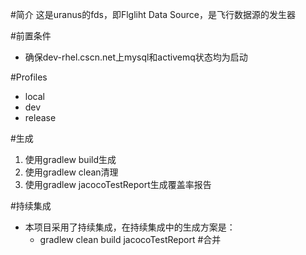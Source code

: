 ﻿#简介
这是uranus的fds，即Flgliht Data Source，是飞行数据源的发生器

#前置条件
- 确保dev-rhel.cscn.net上mysql和activemq状态均为启动

#Profiles
- local
- dev
- release

#生成
1. 使用gradlew build生成
2. 使用gradlew clean清理
3. 使用gradlew jacocoTestReport生成覆盖率报告 

#持续集成
 - 本项目采用了持续集成，在持续集成中的生成方案是：
   - gradlew clean build jacocoTestReport
#合并

   

